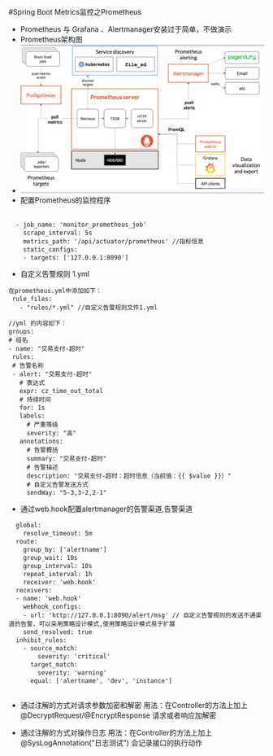 #Spring Boot Metrics监控之Prometheus
 + Prometheus 与 Grafana 、Alertmanager安装过于简单，不做演示
 + Prometheus架构图
 + ![Image text](https://github.com/wuchenfeng1/prometheus_demo/blob/master/jgt.png)
 + 配置Prometheus的监控程序
 ```

   - job_name: 'monitor_prometheus_job'
     scrape_interval: 5s
     metrics_path: '/api/actuator/prometheus' //指标信息
     static_configs:
     - targets: ['127.0.0.1:8090']
 ```
 + 自定义告警规则 1.yml
 ```
 在prometheus.yml中添加如下：
  rule_files:
    - "rules/*.yml" //自定义告警规则文件1.yml
```
 ```
 //yml 的内容如下：
groups:
# 组名
- name: "交易支付-超时"
  rules:
  # 告警名称
  - alert: "交易支付-超时"
    # 表达式
    expr: cz_time_out_total
    # 持续时间
    for: 1s
    labels:
      # 严重等级
      severity: "高"
    annotations:
      # 告警概括
      summary: "交易支付-超时"
      # 告警描述
      description: "交易支付-超时：超时信息（当前值：{{ $value }}）"
      # 自定义告警发送方式
      sendWay: "5-3,3-2,2-1"
```
 + 通过web.hook配置alertmanager的告警渠道,告警渠道
 ```
   global:
     resolve_timeout: 5m
   route:
     group_by: ['alertname']
     group_wait: 10s
     group_interval: 10s
     repeat_interval: 1h
     receiver: 'web.hook'
   receivers:
   - name: 'web.hook'
     webhook_configs:
     - url: 'http://127.0.0.1:8090/alert/msg' // 自定义告警规则的发送不通渠道的告警，可以采用策略设计模式,使用策略设计模式易于扩展
     send_resolved: true
   inhibit_rules:
     - source_match:
         severity: 'critical'
       target_match:
         severity: 'warning'
       equal: ['alertname', 'dev', 'instance']
      
 ```
  + 通过注解的方式对请求参数加密和解密 
  用法：在Controller的方法上加上@DecryptRequest/@EncryptResponse 请求或者响应加解密

  + 通过注解的方式对操作日志
  用法：在Controller的方法上加上 @SysLogAnnotation("日志测试") 会记录接口的执行动作


 
 






